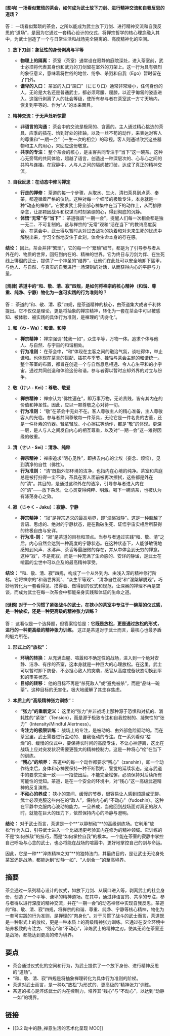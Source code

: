 #### [影响] 一场看似繁琐的茶会，如何成为武士放下刀剑、进行精神交流和自我反思的道场？
答：
一场看似繁琐的茶会，之所以能成为武士放下刀剑、进行精神交流和自我反思的“道场”，是因为它通过一套精心设计的仪式，将禅宗哲学的核心理念融入其中，为武士创造了一个与日常生活和战场完全隔离的、高度精神化的空间。

1.  **放下刀剑：象征性的身份剥离与平等**
    *   **物理上的隔离：** 茶室（茶室）通常设在寂静的庭院深处，进入茶室前，武士必须将代表其身份和武力的刀剑留在室外的刀架上。这一行为具有强烈的象征意义，意味着将世俗的地位、纷争、杀戮和自我（Ego）暂时留在了门外。
    *   **谦卑的入口：** 茶室的入口“躏口”（にじり口）通常非常矮小，任何身份的人，无论是大名还是普通武士，都必须弯腰、屈膝，以近乎匍匐的姿态进入。这强行剥离了人的社会等级，使所有参与者在茶室这一方寸天地内，恢复到平等的、作为“人”的本来面目。

2.  **精神交流：于无声处听惊雷**
    *   **非语言的沟通：** 茶会中的交流是极简的、含蓄的。主人通过精心挑选的茶具、应季的插花、恰到好处的挂轴，以及一丝不苟的动作，来表达对客人的尊重和“一期一会”（一生一次的相会）的珍视。客人则通过欣赏这些器物和主人的用心，来回应这份敬意。
    *   **共享的专注：** 整个茶会的核心，是主客共同专注于“当下”这一碗茶。这种心无旁骛的共同体验，超越了语言，创造出一种深层次的、心与心之间的共鸣与连接。在寂静中，人与人之间的隔阂被打破，达成了真正的精神交流。

3.  **自我反思：在动态中修习禅定**
    *   **行走的禅修：** 茶道的每一个步骤，从取水、生火、清扫茶具到点茶、奉茶，都遵循着严格的仪轨。这种对每一个细节的极致专注，本身就是一种“动态的禅修”。它要求武士将全部心神集中在当下的动作上，从而排除杂念，让那颗因战斗和权谋而时刻紧绷的心，得到彻底的沉静。
    *   **体悟“无常”与“当下”：** 茶道强调“一期一会”，提醒人们每一次相会都是独一无二、不可复制的。这与禅宗的“无常”观和“活在当下”的教诲高度契合。在茶会中，武士得以暂时从对过去战功的执着和对未来生死的忧虑中解脱出来，学习全然地安住于此刻，体会生命本身的存在感。

**结论：**
因此，茶会并非“繁琐”，它的每一个“繁琐”细节，都是为了引导参与者从外在的、物质的世界，回归到内在的、精神的世界。它为终日与刀剑为伴、在生死线上徘徊的武士，提供了一个神圣的“结界”，让他们在此处可以安全地卸下盔甲，与他人、与自然、与真实的自我进行一场深刻的对话，从而获得内心的平静与力量。

#### [规律] 茶道中的“和、敬、清、寂”四规，是如何将禅宗的核心精神（和谐、尊重、纯净、宁静）物化为一套可实践的行为准则的？
答：
茶道的“和、敬、清、寂”四规，是茶道精神的核心，由茶道集大成者千利休提出。它不仅仅是理论，更是将抽象的禅宗精神，转化为一套在茶会中可以被感知、被体验、被实践的具体行为准则，是禅理的“肉身化”。

1.  **和（わ - Wa）：和谐、和睦**
    *   **禅宗精神：** 禅宗强调“梵我一如”，众生平等，万物一体。追求个体与他人、与自然、与宇宙的和谐相处。
    *   **行为准则：** 在茶会中，“和”体现在主客之间的融洽气氛，谈吐得体，举止谦和。也体现在茶具的搭配、插花与季节、挂轴与茶会主题的和谐统一。整个茶室的布置，都旨在创造一个与自然息息相通、令人心生平和的小宇宙。通过共同创造和体验这份和谐，参与者得以暂时忘却外界的对立与纷争。

2.  **敬（けい - Kei）：尊敬、敬爱**
    *   **禅宗精神：** 禅宗认为“佛性遍在”，即万事万物，无论贵贱，皆有其内在的价值和神圣性。因此，应以一颗尊敬之心对待一切。
    *   **行为准则：** “敬”在茶会中无处不在。客人尊敬主人的精心准备，主人尊敬客人的光临。参与者共同尊敬每一件茶具，无论它是一件名贵的古董，还是一件朴素的竹器。轻拿轻放、小心擦拭等动作，都是“敬”的体现。更深一层，是人与人之间发自内心的相互尊重，以及对“一期一会”这一难得因缘的敬重。

3.  **清（せい - Sei）：清净、纯粹**
    *   **禅宗精神：** 禅宗追求“明心见性”，即拂去内心的尘埃（妄念、烦恼），见到清净的自性（佛性）。
    *   **行为准则：** “清”既指外部环境的洁净，也指内在心境的纯净。茶室和茶庭总是被打扫得一尘不染，茶具在客人面前被再次擦拭，这些都是外在的“清”。其目的，是通过这种外在的洁净，引导参与者进入内在的“清”——放下杂念，让心灵变得纯粹、明澈。喝下一碗清茶，也被认为有涤荡身心之效。

4.  **寂（じゃく - Jaku）：寂静、宁静**
    *   **禅宗精神：** “寂”是禅宗追求的最高境界，即“涅槃寂静”。这是一种超越了言语、思虑的、绝对的宁静状态，是在勘破生死、证悟宇宙实相后所获得的终极自由与安详。
    *   **行为准-则：** “寂”是茶道的目标和顶点。当参与者通过实践“和、敬、清”之后，内心自然会达到一种高度的宁静状态。在这种状态下，人能够敏锐地感知到风声、水沸声、茶香等最细微的存在，并从中体会到无穷的禅意。这种“寂”，不是死寂，而是一种充满了生命感的、安详的静谧，是武士在喧嚣的尘世中可以企及的最高精神享受。

**结论：**
“和、敬、清、寂”四规，构成了一个从外到内、由浅入深的精神修行阶梯。它将禅宗的“和谐世界观”、“众生平等观”、“清净自性观”和“涅槃解脱观”，巧妙地转化为一套看得见、摸得着、做得到的仪式和规范，让深奥的禅理不再是空谈，而成为武士在每一次茶会中都能亲身实践和体证的生命之道。

#### [谜题] 对于一个习惯了紧张战斗的武士，在狭小的茶室中专注于一碗茶的仪式感，是一种放松，还是一种更高级的精神张力训练？
答：
这看似是一个选择题，但答案恰恰是：**它既是放松，更是通过放松的形式，进行的一种更高级的精神张力训练。** 这正是茶道对于武士而言，最核心也最矛盾的魅力所在。

1.  **形式上的“放松”：**
    *   **环境的转换：** 从充满血腥、喧嚣和不确定性的战场，进入到一个绝对安静、洁净、有序的茶室，这本身就是一种巨大的心理放松。在这里，武士可以暂时卸下防备，不必担心敌人的突袭，感官从高度戒备状态切换到平和的审美状态。
    *   **目标的转移：** 他的目标不再是“杀死敌人”或“避免被杀”，而是“品味一碗茶”。这种目标的无害化，极大地缓解了其生存焦虑。

2.  **本质上的“高级精神张力训练”：**
    *   **“张力”的重新定义：** 这里的“张力”并非战场上那种源于恐惧和对抗的、消耗性的“紧张”（Tension），而是源于极致专注和自我控制的、凝聚性的“张力”（Intensity/Mindful Alertness）。
    *   **专注力的极限训练：** 战场上的专注，是被动的、由外部危险驱动的。而在茶室里，武士需要进行主动的、自我驱动的专注。在一系列看似“枯燥”的、缓慢的仪式中，要保持长时间的高度专注，不让心神游离，这比在战场上应对突发状况需要更强大的精神控制力。这是一种将心“栓”在当下的训练。
    *   **“残心”的培养：** 茶道中的每一个动作都要求“残心”（zanshin），即一个动作结束后，身体和心神要保持一种不断裂的、警觉的延续状态。这与武道中的要求完全一致——一招使出后，不能完全松懈，必须保持对后续所有可能性的觉知。茶道，是在一个安全的环境中，对“残心”这一高级武道精神的反复演练。
    *   **不动心的养成：** 狭小的空间、缓慢的节奏，很容易让人感到烦躁或无聊。武士必须克服这些内在的“敌人”，保持内心的“不动心”（fudoshin）。这种在平静中克服内心波动的能力，一旦养成，当他回到战场面对真正的敌人时，就能在巨大的压力下，依然保持内心的冷静与澄明。

**结论：**
对于武士而言，茶道是一个**“以静制动”**的高级训练场。它利用“放松”作为入口，引导武士进入一个比战场更考验其内在修为的精神领域。它训练的不是“如何杀敌”的技巧，而是“如何掌控自我”的根本。一个能在茶室的寂静中掌控自己呼吸与心念的武士，也必将能在战场的喧嚣中，更好地掌控自己的剑与命运。

因此，它是一种**“淬炼精神之刃”**的独特法门，其最终目的，是让武士无论身处茶室还是战场，都能达到“动静一如”、“人剑合一”的至高境界。

## 摘要
茶会通过一系列精心设计的仪式，如放下刀剑、从躏口进入等，剥离武士的社会身份，创造了一个平等、谦卑的精神道场。在其中，通过非语言的、共享的专注，参与者得以进行深度的精神交流，并在“一期一会”的动态禅修中实现自我反思。茶道的“和、敬、清、寂”四规，将禅宗的和谐、尊重、纯净、宁静等核心精神，物化为一套可实践的行为准则，是禅理的“肉身化”。对于习惯了战斗的武士而言，茶道既是一种形式上的放松，更是一种本质上的高级精神张力训练。它通过在安全环境中培养极致的专注力、“残心”和“不动心”，淬炼武士的精神之刃，使其无论在茶室还是战场，都能达到更高的修为境界。

## 要点
- 茶会通过仪式化的空间和行为，为武士提供了一个放下身份、进行精神反思的“道场”。
- “和、敬、清、寂”四规是将抽象禅理转化为具体行为准则的阶梯。
- 茶道对武士而言，是一种以“放松”为形式的、更高级的“精神张力”训练。
- 茶道的核心是淬炼武士的内在控制力，培养其“残心”与“不动心”，以达到“动静一如”的境界。

## 链接
- [[3.2 动中的静_禅意生活的艺术化呈现 MOC]]

